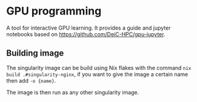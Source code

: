 GPU programming
===============

A tool for interactive GPU learning. It provides a guide and jupyter notebooks based on https://github.com/DeiC-HPC/gpu-jupyter.


## Building image
The singularity image can be build using Nix flakes with the command `nix build .#singularity-nginx`, if you want to give the image a certain name then add `-o {name}`.

The image is then run as any other singularity image.